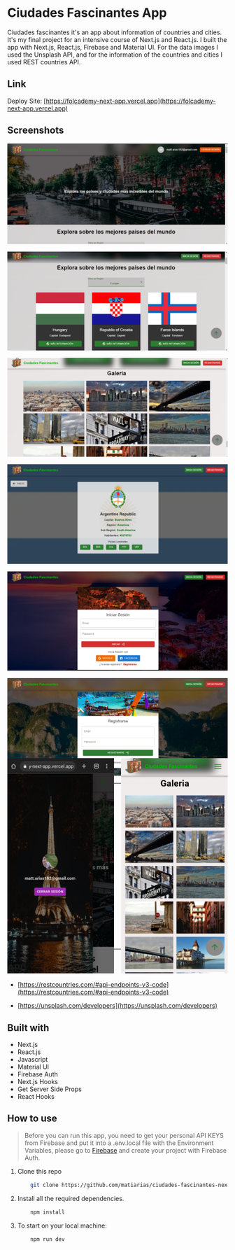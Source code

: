 <Style>

    .mobile-screenshots {
        height: 350px;
        width: 100%; 
        display:flex;
        justify-content:center;
        align-items:center;
        gap:1rem;
    }

</Style>

# Ciudades Fascinantes App

Ciudades fascinantes it's an app about information of countries and cities. It's my final project for an intensive course of Next.js and React.js. I built the app with Next.js, React.js, Firebase and Material UI. For the data images I used the Unsplash API, and for the information of the countries and cities I used REST countries API.

## Link

Deploy Site: [https://folcademy-next-app.vercel.app](https://folcademy-next-app.vercel.app)

## Screenshots

![ciudades-fascinantes-home](./public/screenshots/home-screenshot.png)

![ciudades-fascinantes-countries](./public/screenshots/countries-screenshot.png)

![ciudades-fascinantes-gallery](./public/screenshots/gallery-screenshot.png)

![ciudades-fascinantes-countries-information](./public/screenshots/country-information-screenshot.png)

![ciudades-fascinantes-login](./public/screenshots/login-screenshot.png)

![ciudades-fascinantes-signup](./public/screenshots/signup-sreenshot.png)

---

<div class="mobile-screenshots">

![ciudades-fascinantes-mobile-home](./public/screenshots/mobile-home-sceenshot.png)

![ciudades-fascinantes-mobile-gallery](./public/screenshots/mobile-gallery-screenshot.png)

</div>

---

## API

- [https://restcountries.com/#api-endpoints-v3-code](https://restcountries.com/#api-endpoints-v3-code)

- [https://unsplash.com/developers](https://unsplash.com/developers)

## Built with

- Next.js
- React.js
- Javascript
- Material UI
- Firebase Auth
- Next.js Hooks
- Get Server Side Props
- React Hooks

## How to use

> Before you can run this app, you need to get your personal API KEYS from Firebase and put it into a .env.local file with the Environment Variables, please go to [Firebase](https://firebase.google.com/) and create your project with Firebase Auth.

1. Clone this repo

   ```bash
       git clone https://github.com/matiarias/ciudades-fascinantes-next-js-app
   ```

2. Install all the required dependencies.

   ```bash
       npm install
   ```

3. To start on your local machine:

   ```bash
       npm run dev
   ```
